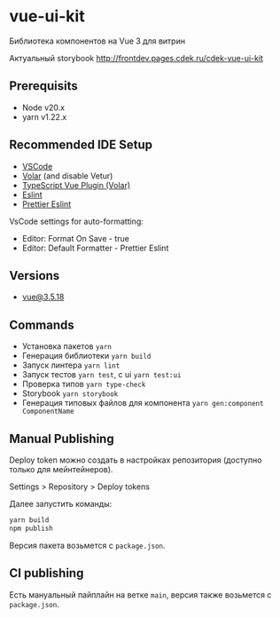 # vue-ui-kit

Библиотека компонентов на Vue 3 для витрин

Актуальный storybook http://frontdev.pages.cdek.ru/cdek-vue-ui-kit

## Prerequisits

- Node v20.x
- yarn v1.22.x

## Recommended IDE Setup

- [VSCode](https://code.visualstudio.com/)
- [Volar](https://marketplace.visualstudio.com/items?itemName=Vue.volar) (and disable Vetur)
- [TypeScript Vue Plugin (Volar)](https://marketplace.visualstudio.com/items?itemName=Vue.vscode-typescript-vue-plugin)
- [Eslint](https://marketplace.visualstudio.com/items?itemName=dbaeumer.vscode-eslint)
- [Prettier Eslint](https://marketplace.visualstudio.com/items?itemName=rvest.vs-code-prettier-eslint)

VsCode settings for auto-formatting:

- Editor: Format On Save - true
- Editor: Default Formatter - Prettier Eslint

## Versions

- [vue@3.5.18](https://blog.vuejs.org/posts/vue-3-5)

## Commands

- Установка пакетов `yarn`
- Генерация библиотеки `yarn build`
- Запуск линтера `yarn lint`
- Запуск тестов `yarn test`, с ui `yarn test:ui`
- Проверка типов `yarn type-check`
- Storybook `yarn storybook`
- Генерация типовых файлов для компонента `yarn gen:component ComponentName`

## Manual Publishing

Deploy token можно создать в настройках репозитория (доступно только для мейнтейнеров).

Settings > Repository > Deploy tokens

Далее запустить команды:

```bash
yarn build
npm publish
```

Версия пакета возьмется с `package.json`.

## CI publishing

Есть мануальный пайплайн на ветке `main`, версия также возьмется с `package.json`.
